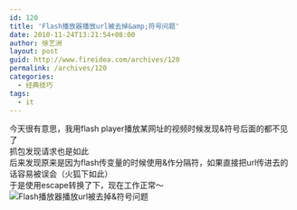 ```yaml
---
id: 120
title: 'Flash播放器播放url被去掉&amp;符号问题'
date: 2010-11-24T13:21:54+08:00
author: 徐艺洲
layout: post
guid: http://www.fireidea.com/archives/120
permalink: /archives/120
categories:
  - 经典技巧
tags:
  - it
---
```

<div id="sina_keyword_ad_area2" class="articalContent   ">
  今天很有意思，我用flash player播放某网址的视频时候发现&符号后面的都不见了<br />抓包发现请求也是如此<br />后来发现原来是因为flash传变量的时候使用&作分隔符，如果直接把url传进去的话容易被误会（火狐下如此）<br />于是使用escape转换了下，现在工作正常～<img TYPE="face" src="http://simg.sinajs.cn/blog7style/images/common/sg_trans.gif" real_src ="http://www.sinaimg.cn/uc/myshow/blog/misc/gif/E___6725EN00SIGG.gif" ALT="Flash播放器播放url被去掉&符号问题" TITLE="Flash播放器播放url被去掉&符号问题" /></p>